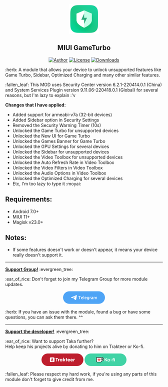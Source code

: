 <div align="center">
    <a href="#" title="Logo"><img src="assets/logo.png" alt="Logo" height="95"></a>
    <h2>MIUI GameTurbo</h2>
    <a href="https://github.com/takeru-kageyuki"><img src="https://img.shields.io/static/v1?label=author&message=Taka&color=brightgreen" alt="Author"></a>
    <a href="https://github.com/takeru-kageyuki/miui_gameturbo/blob/main/LICENSE"><img src="https://img.shields.io/github/license/takeru-kageyuki/miui_gameturbo?color=brightgreen" alt="License"></a>
    <a href="https://github.com/takeru-kageyuki/miui_gameturbo/releases"><img src="https://img.shields.io/github/downloads/takeru-kageyuki/miui_gameturbo/total?color=brightgreen" alt="Downloads"></a>
</div>
<p>:herb: A module that allows your device to unlock unsupported features like Game Turbo, Sidebar, Optimized Charging and many other similar features.</p>
<p>:fallen_leaf: This MOD uses Security Center version 6.2.1-220414.0.1 (China) and System Services Plugin version 9.11.06-220418.0.1 (Global) for several reasons, but I'm lazy to explain :'v</p>
<p><strong>Changes that I have applied:</strong></p>
<ul>
    <li>Added support for armeabi-v7a (32-bit devices)</li>
    <li>Added Sidebar option in Security Settings</li>
    <li>Removed the Security Warning Timer (10s)</li>
    <li>Unlocked the Game Turbo for unsupported devices</li>
    <li>Unlocked the New UI for Game Turbo</li>
    <li>Unlocked the Games Banner for Game Turbo</li>
    <li>Unlocked the GPU Settings for several devices</li>
    <li>Unlocked the Sidebar for unsupported devices</li>
    <li>Unlocked the Video Toolbox for unsupported devices</li>
    <li>Unlocked the Auto Refresh Rate in Video Toolbox</li>
    <li>Unlocked the Video Filters in Video Toolbox</li>
    <li>Unlocked the Audio Options in Video Toolbox</li>
    <li>Unlocked the Optimized Charging for several devices</li>
    <li>Etc, I'm too lazy to type it :moyai:</li>
</ul>
<h2>Requirements:</h2>
<ul>
    <li>Android 7.0+</li>
    <li>MIUI 11+</li>
    <li>Magisk v23.0+</li>
</ul>
<h2>Notes:</h2>
<ul>
    <li>If some features doesn't work or doesn't appear, it means your device really doesn't support it.</li>
</ul>
<hr>
<p><strong><ins>Support Group!</ins></strong> :evergreen_tree:</p>
<p>:ear_of_rice: Don't forget to join my Telegram Group for more module updates.</p>
<p align="center"><a href="https://t.me/TakaEmpire_Discussion" title="Join my Telegram Group"><img src="assets/telegram.png" alt="Join my Telegram Group" height="40"></a></p>
<p>:herb: If you have an issue with the module, found a bug or have some questions, you can ask them there. ^^</p>
<hr>
<p><strong><ins>Support the developer!</ins></strong> :evergreen_tree:</p>
<p>:ear_of_rice: Want to support Taka further?<br>Help keep his projects alive by donating to him on Trakteer or Ko-fi.</p>
<p align="center">
    <a href="https://trakteer.id/takeru-kageyuki/tip" title="Support me on Trakteer"><img src="assets/trakteer.png" alt="Support me on Trakteer" height="40"></a>
    <a href="https://ko-fi.com/takeru_kageyuki" title="Support me on Ko-fi"><img src="assets/ko-fi.png" alt="Support me on Ko-fi" height="40"></a>
</p>
<p>:fallen_leaf: Please respect my hard work, if you're using any parts of this module don't forget to give credit from me.</p>
